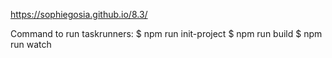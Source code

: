 https://sophiegosia.github.io/8.3/


Command to run taskrunners: 
$ npm run init-project
$ npm run build
$ npm run watch
